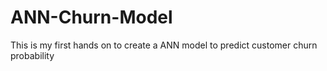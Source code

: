 # ANN-Churn-Model
This is my first hands on to create a ANN model to predict customer churn probability
